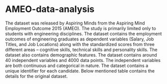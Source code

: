 # AMEO-data-analysis

The dataset was released by Aspiring Minds from the Aspiring Mind Employment Outcome 2015 (AMEO). 
The study is primarily limited  only to students with engineering disciplines. 
The dataset contains the employment outcomes of engineering graduates as dependent variables (Salary, Job Titles, and Job Locations) along with the standardized scores from three different areas – cognitive skills, technical skills and personality skills.
 The dataset also contains demographic features. The dataset  contains  around  40 independent variables and 4000 data points. 
The independent variables are both continuous and categorical in nature. The dataset contains a unique identifier for each candidate. Below mentioned table contains the details for the original dataset.  
